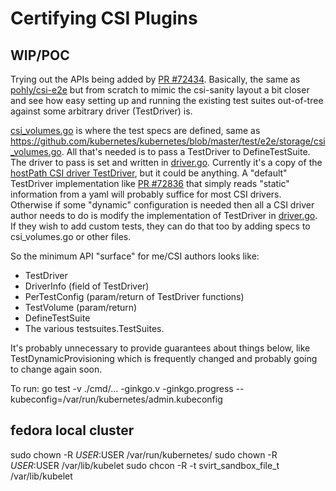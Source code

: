 # Certifying CSI Plugins

## WIP/POC
Trying out the APIs being added by [PR #72434](https://github.com/kubernetes/kubernetes/pull/72434). Basically, the same as [pohly/csi-e2e](https://github.com/pohly/csi-e2e/) but from scratch to mimic the csi-sanity layout a bit closer and see how easy setting up and running the existing test suites out-of-tree against some arbitrary driver (TestDriver) is.

[csi_volumes.go](https://github.com/wongma7/csi-certify/blob/master/pkg/certify/test/csi_volumes.go) is where the test specs are defined, same as https://github.com/kubernetes/kubernetes/blob/master/test/e2e/storage/csi_volumes.go. All that's needed is to pass a TestDriver to DefineTestSuite. The driver to pass is set and written in [driver.go](https://github.com/wongma7/csi-certify/blob/master/pkg/certify/driver/driver.go). Currently it's a copy of the [hostPath CSI driver TestDriver](https://github.com/kubernetes/kubernetes/blob/master/test/e2e/storage/drivers/csi.go), but it could be anything. A "default" TestDriver implementation like [PR #72836](https://github.com/kubernetes/kubernetes/pull/72836) that simply reads "static" information from a yaml will probably suffice for most CSI drivers. Otherwise if some "dynamic" configuration is needed then all a CSI driver author needs to do is modify the implementation of TestDriver in [driver.go](https://github.com/wongma7/csi-certify/blob/master/pkg/certify/driver/driver.go). If they wish to add custom tests, they can do that too by adding specs to csi_volumes.go or other files.

So the minimum API "surface" for me/CSI authors looks like: 
 - TestDriver
 - DriverInfo (field of TestDriver)
 - PerTestConfig (param/return of TestDriver functions)
 - TestVolume (param/return)
 - DefineTestSuite
 - The various testsuites.TestSuites. 
 
It's probably unnecessary to provide guarantees about things below, like TestDynamicProvisioning which is frequently changed and probably going to change again soon.

To run:
go test -v ./cmd/... -ginkgo.v -ginkgo.progress --kubeconfig=/var/run/kubernetes/admin.kubeconfig

## fedora local cluster
sudo chown -R $USER:$USER /var/run/kubernetes/
sudo chown -R $USER:$USER /var/lib/kubelet
sudo chcon -R -t svirt_sandbox_file_t /var/lib/kubelet
